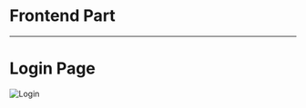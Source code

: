 
# Frontend Part
---------------------------------------------------------

# Login Page

![Login](https://github.com/ashish807/OCR-and-language-translation/blob/master/Images/login_web.jpeg)
